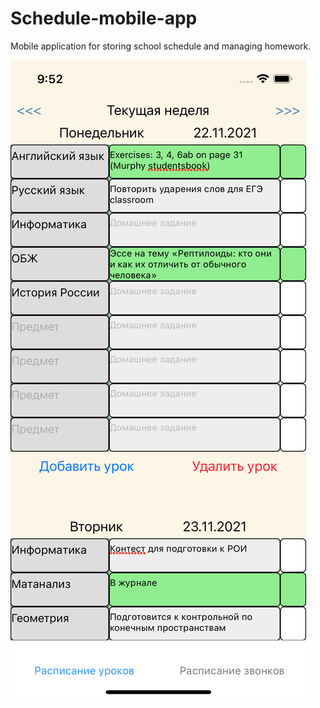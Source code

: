 # Schedule-mobile-app
Mobile application for storing school schedule and managing homework.

![Test Image 1](images/Homework.png)

